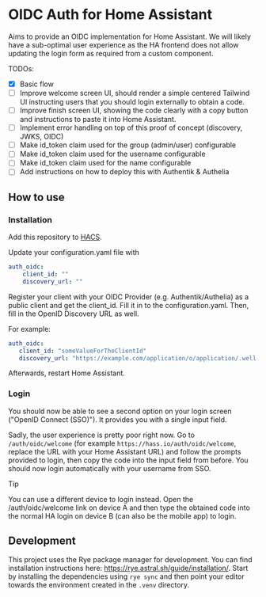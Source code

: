 # OIDC Auth for Home Assistant

Aims to provide an OIDC implementation for Home Assistant. We will likely have a sub-optimal user experience as the HA frontend does not allow updating the login form as required from a custom component.

TODOs:

- [X] Basic flow
- [ ] Improve welcome screen UI, should render a simple centered Tailwind UI instructing users that you should login externally to obtain a code.
- [ ] Improve finish screen UI, showing the code clearly with a copy button and instructions to paste it into Home Assistant.
- [ ] Implement error handling on top of this proof of concept (discovery, JWKS, OIDC)
- [ ] Make id_token claim used for the group (admin/user) configurable
- [ ] Make id_token claim used for the username configurable
- [ ] Make id_token claim used for the name configurable
- [ ] Add instructions on how to deploy this with Authentik & Authelia

## How to use
### Installation

Add this repository to [HACS](https://hacs.xyz/).

Update your configuration.yaml file with

```yaml
auth_oidc:
    client_id: ""
    discovery_url: ""
```

Register your client with your OIDC Provider (e.g. Authentik/Authelia) as a public client and get the client_id. Fill it in to the configuration.yaml. Then, fill in the OpenID Discovery URL as well.

For example:
```yaml
auth_oidc:
   client_id: "someValueForTheClientId"
   discovery_url: "https://example.com/application/o/application/.well-known/openid-configuration"
```

Afterwards, restart Home Assistant.

### Login
You should now be able to see a second option on your login screen ("OpenID Connect (SSO)"). It provides you with a single input field.

Sadly, the user experience is pretty poor right now. Go to `/auth/oidc/welcome` (for example `https://hass.io/auth/oidc/welcome`, replace the URL with your Home Assistant URL) and follow the prompts provided to login, then copy the code into the input field from before. You should now login automatically with your username from SSO.

> [!TIP]
> You can use a different device to login instead. Open the /auth/oidc/welcome link on device A and then type the obtained code into the normal HA login on device B (can also be the mobile app) to login.

## Development
This project uses the Rye package manager for development. You can find installation instructions here: https://rye.astral.sh/guide/installation/.
Start by installing the dependencies using `rye sync` and then point your editor towards the environment created in the `.venv` directory.